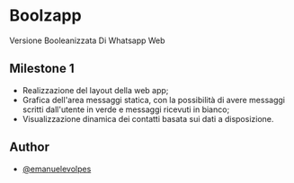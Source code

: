 # Boolzapp

Versione Booleanizzata Di Whatsapp Web

## Milestone 1

- Realizzazione del layout della web app;
- Grafica dell'area messaggi statica, con la possibilità di avere messaggi scritti dall'utente in verde e messaggi ricevuti in bianco;
- Visualizzazione dinamica dei contatti basata sui dati a disposizione.

## Author

- [@emanuelevolpes](https://github.com/emanuelevolpes)